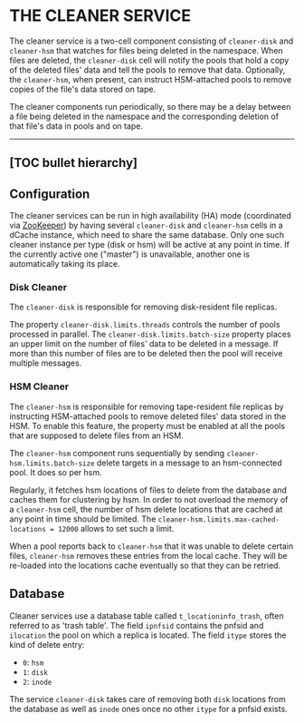 THE CLEANER SERVICE
==================================

The cleaner service is a two-cell component consisting of `cleaner-disk` and `cleaner-hsm` that watches for files being deleted in the namespace. When files are deleted, the `cleaner-disk` cell will notify the pools that hold a copy of the deleted files' data and tell the pools to remove that data. Optionally, the `cleaner-hsm`, when present, can instruct HSM-attached pools to remove copies of the file's data stored on tape.

The cleaner components run periodically, so there may be a delay between a file being deleted in the namespace and the corresponding deletion of that file's data in pools and on tape.

-----
[TOC bullet hierarchy]
-----

## Configuration

The cleaner services can be run in high availability (HA) mode (coordinated via [ZooKeeper](config-zookeeper.md)) by having several `cleaner-disk` and `cleaner-hsm` cells in a dCache instance, which need to share the same database. Only one such cleaner instance per type (disk or hsm) will be active at any point in time. If the currently active one ("master") is unavailable, another one is automatically taking its place.

### Disk Cleaner

The `cleaner-disk` is responsible for removing disk-resident file replicas.

The property `cleaner-disk.limits.threads` controls the number of pools processed in parallel.
The `cleaner-disk.limits.batch-size` property places an upper limit on the number of files' data to be deleted in a message. If more than this number of files are to be deleted then the pool will receive multiple messages.

### HSM Cleaner

The `cleaner-hsm` is responsible for removing tape-resident file replicas by instructing HSM-attached pools to remove deleted files' data stored in the HSM. To enable this feature, the property must be enabled at all the pools that are supposed to delete files from an HSM.

The `cleaner-hsm` component runs sequentially by sending `cleaner-hsm.limits.batch-size` delete targets in a message to an hsm-connected pool. It does so per hsm.

Regularly, it fetches hsm locations of files to delete from the database and caches them for clustering by hsm. In order to not overload the memory of a `cleaner-hsm` cell, the number of hsm delete locations that are cached at any point in time should be limited. The `cleaner-hsm.limits.max-cached-locations = 12000` allows to set such a limit.

When a pool reports back to `cleaner-hsm` that it was unable to delete certain files, `cleaner-hsm` removes these entries from the local cache. They will be re-loaded into the locations cache eventually so that they can be retried.

## Database

Cleaner services use a database table called `t_locationinfo_trash`, often referred to as 'trash table'.
The field `ipnfsid` contains the pnfsid and `ilocation` the pool on which a replica is located.
The field `itype` stores the kind of delete entry:
- `0`: `hsm`
- `1`: `disk`
- `2`: `inode`

The service `cleaner-disk` takes care of removing both `disk` locations from the database as well as `inode` ones once no other `itype` for a pnfsid exists.
